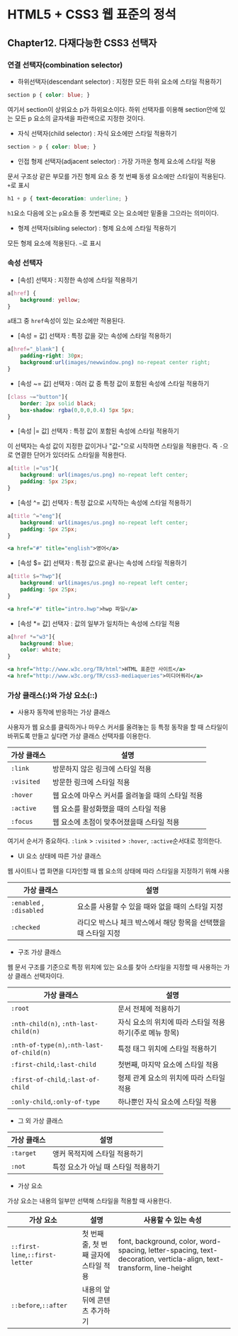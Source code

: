 # HTML5 + CSS3 웹 표준의 정석

## Chapter12. 다재다능한 CSS3 선택자

### 연결 선택자(combination selector)

- 하위선택자(descendant selector) : 지정한 모든 하위 요소에 스타일 적용하기

```css
section p { color: blue; }
```

여기서 section이 상위요소 p가 하위요소이다. 하위 선택자를 이용해 section안에 있는 모든 p 요소의 글자색을 파란색으로 지정한 것이다.

- 자식 선택자(child selector) : 자식 요소에만 스타일 적용하기

```css
section > p { color: blue; }
```

- 인접 형제 선택자(adjacent selector) : 가장 가까운 형제 요소에 스타일 적용

문서 구조상 같은 부모를 가진 형제 요소 중 첫 번째 동생 요소에만 스타일이 적용된다. `+`로 표시

```css
h1 + p { text-decoration: underline; }
```

`h1`요소 다음에 오는  `p`요소들 중 첫번째로 오는 요소에만 밑줄을 그으라는 의미이다.

- 형제 선택자(sibling selector) : 형제 요소에 스타일 적용하기

모든 형제 요소에 적용된다. `~`로 표시

### 속성 선택자

- [속성] 선택자 : 지정한 속성에 스타일 적용하기

```css
a[href] {
	background: yellow;
}
```

`a`태그 중 `href`속성이 있는 요소에만 적용된다.

- [속성 = 값] 선택자 : 특정 값을 갖는 속성에 스타일 적용하기

```css
a[href="_blank"] {
	padding-right: 30px;
    background:url(images/newwindow.png) no-repeat center right;
}
```

- [속성 ~= 값] 선택자 : 여러 값 중 특정 값이 포함된 속성에 스타일 적용하기

```css
[class ~="button"]{
	border: 2px solid black;
    box-shadow: rgba(0,0,0,0.4) 5px 5px;
}
```

- [속성 |= 값] 선택자 : 특정 값이 포함된 속성에 스타일 적용하기

이 선택자는 속성 값이 지정한 값이거나 "값-"으로 시작하면 스타일을 적용한다. 즉 `-`으로 연결한 단어가 있더라도 스타일을 적용한다.

```css
a[title |="us"]{
	background: url(images/us.png) no-repeat left center;
    padding: 5px 25px;
}
```

- [속성 ^= 값] 선택자 : 특정 값으로 시작하는 속성에 스타일 적용하기

```css
a[title ^="eng"]{
	background: url(images/us.png) no-repeat left center;
    padding: 5px 25px;
}
```
```xml
<a href="#" title="english">영어</a>
```

- [속성 $= 값] 선택자 : 특정 값으로 끝나는 속성에 스타일 적용하기

```css
a[title $="hwp"]{
	background: url(images/us.png) no-repeat left center;
    padding: 5px 25px;
}
```
```xml
<a href="#" title="intro.hwp">hwp 파일</a>
```

- [속성 *= 값] 선택자 : 값의 일부가 일치하는 속성에 스타일 적용

```css
a[href *="w3"]{
	background: blue;
    color: white;
}
```
```xml
<a href="http://www.w3c.org/TR/html">HTML 표준안 사이트</a>
<a href="http://www.w3c.org/TR/css3-mediaqueries">미디어쿼리</a>
```

### 가상 클래스(:)와 가상 요소(::)

- 사용자 동작에 반응하는 가상 클래스

사용자가 웹 요소를 클릭하거나 마우스 커서를 올려놓는 등 특정 동작을 할 때 스타일이 바뀌도록 만들고 싶다면 가상 클래스 선택자를 이용한다.

| 가상 클래스 | 설명 |
|--------|--------|
|`:link`|방문하지 않은 링크에 스타일 적용|
|`:visited`|방문한 링크에 스타일 적용|
|`:hover`|웹 요소에 마우스 커서를 올려놓을 때의 스타일 적용|
|`:active`|웹 요소를 활성화했을 때의 스타일 적용|
|`:focus`|웹 요소에 초점이 맞추어졌을때 스타일 적용|

여기서 순서가 중요하다. `:link` > `:visited` > `:hover`, `:active`순서대로 정의한다.

- UI 요소 상태에 따른 가상 클래스

웹 사이트나 앱 화면을 디자인할 때 웹 요소의 상태에 따라 스타일을 지정하기 위해 사용

| 가상 클래스 | 설명 |
|--------|--------|
|`:enabled` , `:disabled`| 요소를 사용할 수 있을 때와 없을 때의 스타일 지정|
|`:checked`|라디오 박스나 체크 박스에서 해당 항목을 선택했을 때 스타일 지정|

- 구조 가상 클래스

웹 문서 구조를 기준으로 특정 위치에 있는 요소를 찾아 스타일을 지정할 때 사용하는 가상 클래스 선택자이다.

| 가상 클래스 | 설명 |
|--------|--------|
|`:root`|문서 전체에 적용하기|
|`:nth-child(n)`, `:nth-last-child(n)`|자식 요소의 위치에 따라 스타일 적용하기(주로 메뉴 항목)|
|`:nth-of-type(n)`,`:nth-last-of-child(n)`|특정 태그 위치에 스타일 적용하기|
|`:first-child`,`:last-child`|첫번째, 마지막 요소에 스타일 적용|
|`:first-of-child`,`:last-of-child`|형제 관계 요소의 위치에 따라 스타일 적용|
|`:only-child`,`:only-of-type`|하나뿐인 자식 요소에 스타일 적용|

- 그 외 가상 클래스

| 가상 클래스 | 설명 |
|--------|--------|
|`:target`| 앵커 목적지에 스타일 적용하기 |
|`:not`|특정 요소가 아닐 때 스타일 적용하기|

- 가상 요소

가상 요소는 내용의 일부만 선택해 스타일을 적용할 때 사용한다.

| 가상 요소 | 설명 |사용할 수 있는 속성|
|--------|--------|--------|
|`::first-line`,`::first-letter`|첫 번째 줄, 첫 번째 글자에 스타일 적용|font, background, color, word-spacing, letter-spacing, text-decoration, verticla-align, text-transform, line-height|
|`::before`,`::after`|내용의 앞뒤에 콘텐츠 추가하기|



